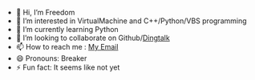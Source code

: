 - 👋 Hi, I’m Freedom
- 👀 I’m interested in VirtualMachine and C++/Python/VBS programming
- 🌱 I’m currently learning Python
- 💞️ I’m looking to collaborate on Github/[Dingtalk](https://workspace.dingtalk.com/rhwx1poeF6LjMcev6VVDPx)
- 📫 How to reach me : [My Email](18678675130@163.com)
- 😄 Pronouns: Breaker
- ⚡ Fun fact: It seems like not yet

<!---
PFrdm/PFrdm is a ✨ special ✨ repository because its `README.md` (this file) appears on your GitHub profile.
You can click the Preview link to take a look at your changes.
--->
